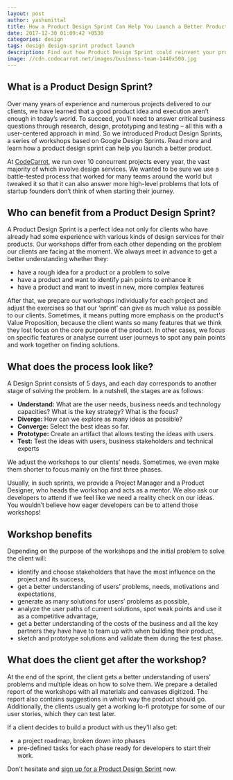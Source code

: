 ```yaml
---
layout: post
author: yashumittal
title: How a Product Design Sprint Can Help You Launch a Better Product
date: 2017-12-30 01:09:42 +0530
categories: design
tags: design design-sprint product launch
description: Find out how Product Design Sprint could reinvent your product's potential. Craft your idea with PDS so it fits your target audience.
image: //cdn.codecarrot.net/images/business-team-1440x500.jpg
---
```


## What is a Product Design Sprint?

Over many years of experience and numerous projects delivered to our clients, we have learned that a good product idea and execution aren’t enough in today’s world. To succeed, you’ll need to answer critical business questions through research, design, prototyping and testing – all this with a user-centered approach in mind. So we introduced Product Design Sprints, a series of workshops based on Google Design Sprints. Read more and learn how a product design sprint can help you launch a better product.

At [CodeCarrot](//www.codecarrot.net/), we run over 10 concurrent projects every year, the vast majority of which involve design services. We wanted to be sure we use a battle-tested process that worked for many teams around the world but tweaked it so that it can also answer more high-level problems that lots of startup founders don’t think of when starting their journey.

## Who can benefit from a Product Design Sprint?

A Product Design Sprint is a perfect idea not only for clients who have already had some experience with various kinds of design services for their products. Our workshops differ from each other depending on the problem our clients are facing at the moment. We always meet in advance to get a better understanding whether they:

* have a rough idea for a product or a problem to solve
* have a product and want to identify pain points to enhance it
* have a product and want to invest in new, more complex features

After that, we prepare our workshops individually for each project and adjust the exercises so that our ‘sprint’ can give as much value as possible to our clients. Sometimes, it means putting more emphasis on the product's Value Proposition, because the client wants so many features that we think they lost focus on the core purpose of the product. In other cases, we focus on specific features or analyse current user journeys to spot any pain points and work together on finding solutions.

## What does the process look like?

A Design Sprint consists of 5 days, and each day corresponds to another stage of solving the problem. In a nutshell, the stages are as follows:

* **Understand:** What are the user needs, business needs and technology capacities? What is the key strategy? What is the focus?
* **Diverge:** How can we explore as many ideas as possible?
* **Converge:** Select the best ideas so far.
* **Prototype:** Create an artifact that allows testing the ideas with users.
* **Test:** Test the ideas with users, business stakeholders and technical experts

We adjust the workshops to our clients’ needs. Sometimes, we even make them shorter to focus mainly on the first three phases.

Usually, in such sprints, we provide a Project Manager and a Product Designer, who heads the workshop and acts as a mentor. We also ask our developers to attend if we feel like we need a reality check on our ideas. You wouldn’t believe how eager developers can be to attend those workshops!

## Workshop benefits

Depending on the purpose of the workshops and the initial problem to solve the client will:

* identify and choose stakeholders that have the most influence on the project and its success,
* get a better understanding of users’ problems, needs, motivations and expectations,
* generate as many solutions for users’ problems as possible,
* analyze the user paths of current solutions, spot weak points and use it as a competitive advantage,
* get a better understanding of the costs of the business and all the key partners they have have to team up with when building their product,
* sketch and prototype solutions and validate them during the test phase.

## What does the client get after the workshop?

At the end of the sprint, the client gets a better understanding of users’ problems and multiple ideas on how to solve them. We prepare a detailed report of the workshops with all materials and canvases digitized. The report also contains suggestions in which way the product should go. Additionally, the clients usually get a working lo-fi prototype for some of our user stories, which they can test later.

If a client decides to build a product with us they'll also get:

* a project roadmap, broken down into phases
* pre-defined tasks for each phase ready for developers to start their work.

Don't hesitate and [sign up for a Product Design Sprint](//www.codecarrot.net/services/design-sprint.html) now.
